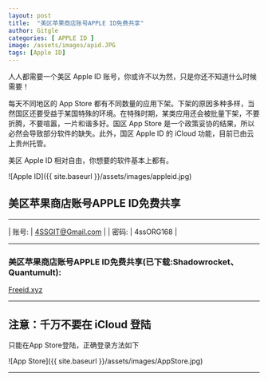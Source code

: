 ```yaml
---
layout: post
title:  "美区苹果商店账号APPLE ID免费共享"
author: Gitgle
categories: [ APPLE ID ]
image: /assets/images/apid.JPG
tags: [Apple ID]
---
```

人人都需要一个美区 Apple ID 账号，你或许不以为然，只是你还不知道什么时候需要！

每天不同地区的 App Store 都有不同数量的应用下架。下架的原因多种多样，当然国区还要受益于某国特殊的环境。在特殊时期，某类应用还会被批量下架，不要折腾，不要喧嚣，一片和谐多好。国区 App Store 是一个政策妥协的结果，所以必然会导致部分软件的缺失。此外，国区 Apple ID 的 iCloud 功能，目前已由云上贵州托管。

美区 Apple ID 相对自由，你想要的软件基本上都有。

![Apple ID]({{ site.baseurl }}/assets/images/appleid.jpg)

## 美区苹果商店账号APPLE ID免费共享

<hr>

| 账号: | 4SSGIT@Gmail.com | 
| 密码: | 4ssORG168 | 

<hr>

### 美区苹果商店账号APPLE ID免费共享(已下载:Shadowrocket、Quantumult): 

<a class="btn btn-danger" href="https://freeid.xyz/">Freeid.xyz</a>

<hr>

## 注意：千万不要在 iCloud 登陆

只能在App Store登陆，正确登录方法如下

![App Store]({{ site.baseurl }}/assets/images/AppStore.jpg)

<hr>
